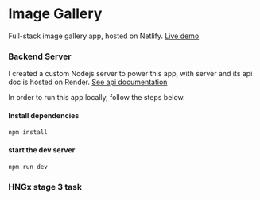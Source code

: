 # Image Gallery

Full-stack image gallery app, hosted on Netlify. [Live demo](https://image-gallery-fabian.netlify.app/)

### Backend Server

I created a custom Nodejs server to power this app, with server and its api doc is hosted on Render. [See api documentation](https://hngx-image-server.onrender.com)

In order to run this app locally, follow the steps below.

#### Install dependencies

```
npm install
```

#### start the dev server

```
npm run dev
```

### HNGx stage 3 task
